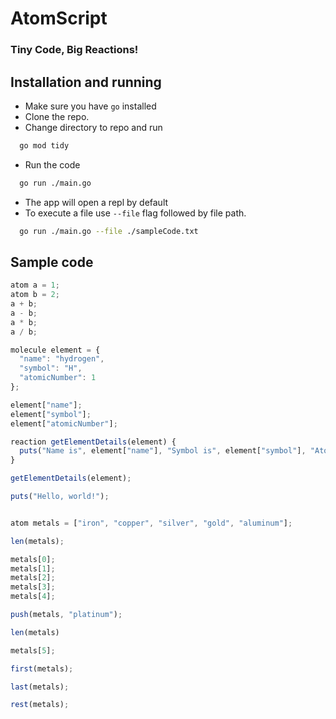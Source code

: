 # AtomScript

### Tiny Code, Big Reactions!

## Installation and running

- Make sure you have `go` installed
- Clone the repo.
- Change directory to repo and run

```sh
  go mod tidy
```

- Run the code

```sh
  go run ./main.go
```

- The app will open a repl by default
- To execute a file use `--file` flag followed by file path.

```sh
  go run ./main.go --file ./sampleCode.txt
```

## Sample code

```js
atom a = 1;
atom b = 2;
a + b;
a - b;
a * b;
a / b;

molecule element = {
  "name": "hydrogen",
  "symbol": "H",
  "atomicNumber": 1
};

element["name"];
element["symbol"];
element["atomicNumber"];

reaction getElementDetails(element) {
  puts("Name is", element["name"], "Symbol is", element["symbol"], "Atomic number is", element["atomicNumber"])
}

getElementDetails(element);

puts("Hello, world!");


atom metals = ["iron", "copper", "silver", "gold", "aluminum"];

len(metals);

metals[0];
metals[1];
metals[2];
metals[3];
metals[4];

push(metals, "platinum");

len(metals)

metals[5];

first(metals);

last(metals);

rest(metals);
```
